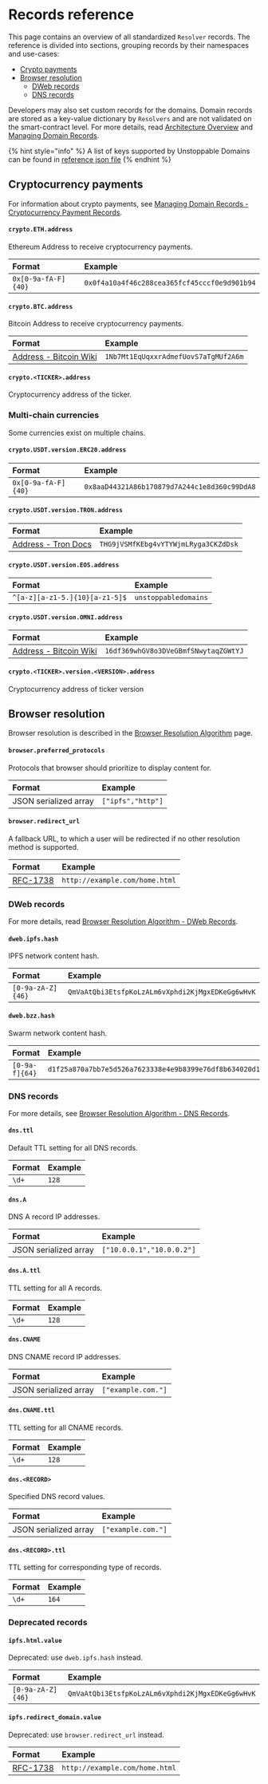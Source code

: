 # Records reference

This page contains an overview of all standardized `Resolver` records. The reference is divided into sections, grouping records by their namespaces and use-cases:

* [Crypto payments](records-reference.md#cryptocurrency-payments)
* [Browser resolution](records-reference.md#browser-resolution)
  * [DWeb records](records-reference.md#dweb-records)
  * [DNS records](records-reference.md#dns-records)

Developers may also set custom records for the domains. Domain records are stored as a key-value dictionary by `Resolvers` and are not validated on the smart-contract level. For more details, read [Architecture Overview](architecture-overview.md#resolver) and [Managing Domain Records](../managing-domains/managing-domain-records.md).

{% hint style="info" %}
A list of keys supported by Unstoppable Domains can be found in [reference json file](https://github.com/unstoppabledomains/dot-crypto/blob/master/src/supported-keys/supported-keys.json)
{% endhint %}

## Cryptocurrency payments

For information about crypto payments, see [Managing Domain Records - Cryptocurrency Payment Records](../managing-domains/managing-domain-records.md#crypto-payment-records).

#### `crypto.ETH.address`

Ethereum Address to receive cryptocurrency payments.

| Format | Example |
| :--- | :--- |
| `0x[0-9a-fA-F]{40}` | `0x0f4a10a4f46c288cea365fcf45cccf0e9d901b94` |

#### `crypto.BTC.address`

Bitcoin Address to receive cryptocurrency payments.

| Format | Example |
| :--- | :--- |
| [Address - Bitcoin Wiki](https://en.bitcoin.it/wiki/Address#:~:text=A%20Bitcoin%20address%2C%20or%20simply,by%20any%20user%20of%20Bitcoin.) | `1Nb7Mt1EqUqxxrAdmefUovS7aTgMUf2A6m` |

#### `crypto.<TICKER>.address`

Cryptocurrency address of the ticker.

### Multi-chain currencies

Some currencies exist on multiple chains.

#### `crypto.USDT.version.ERC20.address`

| Format | Example |
| :--- | :--- |
| `0x[0-9a-fA-F]{40}` | `0x8aaD44321A86b170879d7A244c1e8d360c99DdA8` |

#### `crypto.USDT.version.TRON.address`

| Format | Example |
| :--- | :--- |
| [Address - Tron Docs](https://developers.tron.network/docs/account#address-format) | `THG9jVSMfKEbg4vYTYWjmLRyga3CKZdDsk` |

#### `crypto.USDT.version.EOS.address`

| Format | Example |
| :--- | :--- |
| `^[a-z][a-z1-5.]{10}[a-z1-5]$` | `unstoppabledomains` |

#### `crypto.USDT.version.OMNI.address`

| Format | Example |
| :--- | :--- |
| [Address - Bitcoin Wiki](https://en.bitcoin.it/wiki/Address#:~:text=A%20Bitcoin%20address%2C%20or%20simply,by%20any%20user%20of%20Bitcoin.) | `16df369whGV8o3DVeGBmfSNwytaqZGWtYJ` |

#### `crypto.<TICKER>.version.<VERSION>.address`

Cryptocurrency address of ticker version

## Browser resolution

Browser resolution is described in the [Browser Resolution Algorithm](../browser-resolution/browser-resolution-algorithm.md) page.

#### `browser.preferred_protocols`

Protocols that browser should prioritize to display content for.

| Format | Example |
| :--- | :--- |
| JSON serialized array | `["ipfs","http"]` |

#### `browser.redirect_url`

A fallback URL, to which a user will be redirected if no other resolution method is supported.

| Format | Example |
| :--- | :--- |
| [RFC-1738](https://tools.ietf.org/html/rfc1738) | `http://example.com/home.html` |

### DWeb records

For more details, read [Browser Resolution Algorithm - DWeb Records](../browser-resolution/browser-resolution-algorithm.md#distributed-web-records).

#### `dweb.ipfs.hash`

IPFS network content hash.

| Format | Example |
| :--- | :--- |
| `[0-9a-zA-Z]{46}` | `QmVaAtQbi3EtsfpKoLzALm6vXphdi2KjMgxEDKeGg6wHvK` |

#### `dweb.bzz.hash`

Swarm network content hash.

| Format | Example |
| :--- | :--- |
| `[0-9a-f]{64}` | `d1f25a870a7bb7e5d526a7623338e4e9b8399e76df8b634020d11d969594f24a` |

### DNS records

For more details, see [Browser Resolution Algorithm - DNS Records](../browser-resolution/browser-resolution-algorithm.md#dns-records).

#### `dns.ttl`

Default TTL setting for all DNS records.

| Format | Example |
| :--- | :--- |
| `\d+` | `128` |

#### `dns.A`

DNS A record IP addresses.

| Format | Example |
| :--- | :--- |
| JSON serialized array | `["10.0.0.1","10.0.0.2"]` |

#### `dns.A.ttl`

TTL setting for all A records.

| Format | Example |
| :--- | :--- |
| `\d+` | `128` |

#### `dns.CNAME`

DNS CNAME record IP addresses.

| Format | Example |
| :--- | :--- |
| JSON serialized array | `["example.com."]` |

#### `dns.CNAME.ttl`

TTL setting for all CNAME records.

| Format | Example |
| :--- | :--- |
| `\d+` | `128` |

#### `dns.<RECORD>`

Specified DNS record values.

| Format | Example |
| :--- | :--- |
| JSON serialized array | `["example.com."]` |

#### `dns.<RECORD>.ttl`

TTL setting for corresponding type of records.

| Format | Example |
| :--- | :--- |
| `\d+` | `164` |

### Deprecated records

#### `ipfs.html.value`

Deprecated: use `dweb.ipfs.hash` instead.

| Format | Example |
| :--- | :--- |
| `[0-9a-zA-Z]{46}` | `QmVaAtQbi3EtsfpKoLzALm6vXphdi2KjMgxEDKeGg6wHvK` |

#### `ipfs.redirect_domain.value`

Deprecated: use `browser.redirect_url` instead.

| Format | Example |
| :--- | :--- |
| [RFC-1738](https://tools.ietf.org/html/rfc1738) | `http://example.com/home.html` |

